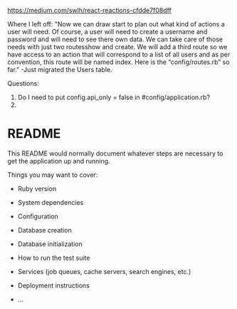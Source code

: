 https://medium.com/swlh/react-reactions-cfdde7f08dff

Where I left off:
"Now we can draw start to plan out what kind of actions a user will need. Of course, a user will need to create a username and password and will need to see there own data. We can take care of those needs with just two routesshow and create. We will add a third route so we have access to an action that will correspond to a list of all users and as per convention, this route will be named index. Here is the “config/routes.rb” so far."
-Just migrated the Users table.

Questions:

1. Do I need to put config.api_only = false in #config/application.rb?
2.

# README

This README would normally document whatever steps are necessary to get the
application up and running.

Things you may want to cover:

- Ruby version

- System dependencies

- Configuration

- Database creation

- Database initialization

- How to run the test suite

- Services (job queues, cache servers, search engines, etc.)

- Deployment instructions

- ...
